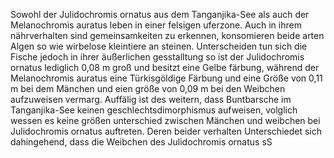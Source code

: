 Sowohl der Julidochromis ornatus aus dem Tanganjika-See als auch der Melanochromis auratus leben in einer felsigen uferzone. Auch in ihrem nährverhalten sind gemeinsamkeiten zu erkennen, konsomieren beide arten Algen so wie wirbelose kleintiere an steinen. Unterscheiden tun sich die Fische jedoch in ihrer äußerlichen gesstalltung so ist der Julidochromis ornatus lediglich 0,08 m groß und besitzt eine Gelbe färbung, während der Melanochromis auratus eine Türkisgöldige Färbung und eine Größe von 0,11 m bei dem Mänchen und eien größe von 0,09 m bei den Weibchen aufzuweisen vermarg. Auffälig ist des weitern, dass Buntbarsche im Tanganjika-See keinen geschlechtsdimorphismus aufweisen, volglich wessen es keine größen unterschied zwischen Mänchen und weibchen bei Julidochromis ornatus auftreten. Deren beider verhalten Unterschiedet sich dahingehend, dass die Weibchen des Julidochromis ornatus sS

